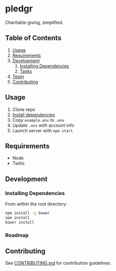 # pledgr

Charitable giving, simplified.


## Table of Contents

1. [Usage](#Usage)
1. [Requirements](#requirements)
1. [Development](#development)
    1. [Installing Dependencies](#installing-dependencies)
    1. [Tasks](#tasks)
1. [Team](#team)
1. [Contributing](#contributing)

## Usage

1. Clone repo
1. [Install dependencies](#installing-dependencies)
1. Copy `example.env` to `.env`
1. Update `.env` with account info
1. Launch server with `npm start`

## Requirements

- Node
- Twilio

## Development

### Installing Dependencies

From within the root directory:

```sh
npm install -g bower
npm install
bower install
```

### Roadmap



## Contributing

See [CONTRIBUTING.md](CONTRIBUTING.md) for contribution guidelines.
